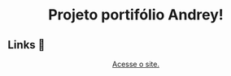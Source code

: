 <h1 align="center">
  Projeto portifólio Andrey!
</h1>

## Links 🔗
<p align="center"><a href="https://kalamitt.github.io/site-porfolio-andrey/" target="_blank"> Acesse o site. </a></p>
